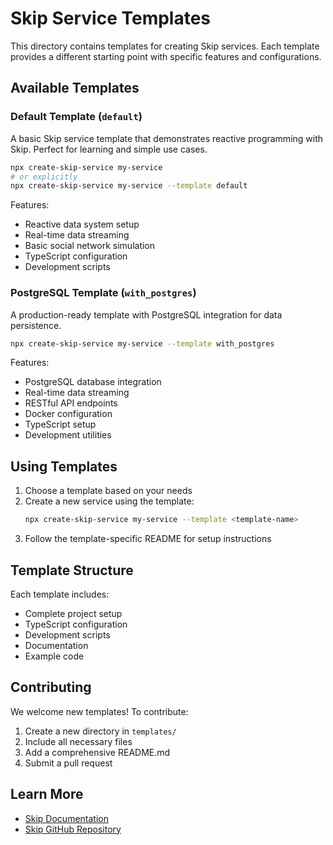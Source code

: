 # Skip Service Templates

This directory contains templates for creating Skip services. Each template provides a different starting point with specific features and configurations.

## Available Templates

### Default Template (`default`)

A basic Skip service template that demonstrates reactive programming with Skip. Perfect for learning and simple use cases.

```bash
npx create-skip-service my-service
# or explicitly
npx create-skip-service my-service --template default
```

Features:
- Reactive data system setup
- Real-time data streaming
- Basic social network simulation
- TypeScript configuration
- Development scripts

### PostgreSQL Template (`with_postgres`)

A production-ready template with PostgreSQL integration for data persistence.

```bash
npx create-skip-service my-service --template with_postgres
```

Features:
- PostgreSQL database integration
- Real-time data streaming
- RESTful API endpoints
- Docker configuration
- TypeScript setup
- Development utilities

## Using Templates

1. Choose a template based on your needs
2. Create a new service using the template:
   ```bash
   npx create-skip-service my-service --template <template-name>
   ```
3. Follow the template-specific README for setup instructions

## Template Structure

Each template includes:
- Complete project setup
- TypeScript configuration
- Development scripts
- Documentation
- Example code

## Contributing

We welcome new templates! To contribute:
1. Create a new directory in `templates/`
2. Include all necessary files
3. Add a comprehensive README.md
4. Submit a pull request

## Learn More

- [Skip Documentation](https://skiplabs.io/docs/)
- [Skip GitHub Repository](https://github.com/skiplabs/skip)
